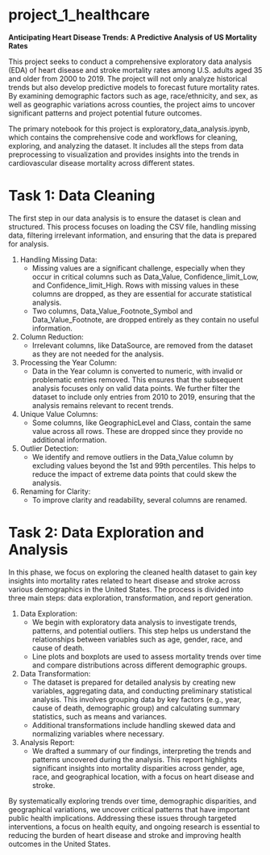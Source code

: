 # project_1_healthcare

**Anticipating Heart Disease Trends: A Predictive Analysis of US Mortality Rates**


This project seeks to conduct a comprehensive exploratory data analysis (EDA) of heart disease and stroke mortality rates among U.S. adults aged 35 and older from 2000 to 2019. The project will not only analyze historical trends but also develop predictive models to forecast future mortality rates. By examining demographic factors such as age, race/ethnicity, and sex, as well as geographic variations across counties, the project aims to uncover significant patterns and project potential future outcomes.

The primary notebook for this project is exploratory_data_analysis.ipynb, which contains the comprehensive code and workflows for cleaning, exploring, and analyzing the dataset. It includes all the steps from data preprocessing to visualization and provides insights into the trends in cardiovascular disease mortality across different states.

# Task 1: Data Cleaning
The first step in our data analysis is to ensure the dataset is clean and structured. This process focuses on loading the CSV file, handling missing data, filtering irrelevant information, and ensuring that the data is prepared for analysis.

1. Handling Missing Data:
    - Missing values are a significant challenge, especially when they occur in critical columns such as Data_Value, Confidence_limit_Low, and Confidence_limit_High. Rows with missing values in these columns are dropped, as they are essential for accurate statistical analysis.
    - Two columns, Data_Value_Footnote_Symbol and Data_Value_Footnote, are dropped entirely as they contain no useful information.
2. Column Reduction:
    - Irrelevant columns, like DataSource, are removed from the dataset as they are not needed for the analysis. 
3. Processing the Year Column:
    - Data in the Year column is converted to numeric, with invalid or problematic entries removed. This ensures that the subsequent analysis focuses only on valid data points. We further filter the dataset to include only entries from 2010 to 2019, ensuring that the analysis remains relevant to recent trends.
4. Unique Value Columns:
    - Some columns, like GeographicLevel and Class, contain the same value across all rows. These are dropped since they provide no additional information.
5. Outlier Detection:
    - We identify and remove outliers in the Data_Value column by excluding values beyond the 1st and 99th percentiles. This helps to reduce the impact of extreme data points that could skew the analysis.
6. Renaming for Clarity:
    - To improve clarity and readability, several columns are renamed. 

# Task 2: Data Exploration and Analysis
In this phase, we focus on exploring the cleaned health dataset to gain key insights into mortality rates related to heart disease and stroke across various demographics in the United States. The process is divided into three main steps: data exploration, transformation, and report generation.

1. Data Exploration:
    - We begin with exploratory data analysis to investigate trends, patterns, and potential outliers. This step helps us understand the relationships between variables such as age, gender, race, and cause of death.
    - Line plots and boxplots are used to assess mortality trends over time and compare distributions across different demographic groups.
2. Data Transformation:
    - The dataset is prepared for detailed analysis by creating new variables, aggregating data, and conducting preliminary statistical analysis. This involves grouping data by key factors (e.g., year, cause of death, demographic group) and calculating summary statistics, such as means and variances.
    - Additional transformations include handling skewed data and normalizing variables where necessary.
3. Analysis Report:
    - We drafted a summary of our findings, interpreting the trends and patterns uncovered during the analysis. This report highlights significant insights into mortality disparities across gender, age, race, and geographical location, with a focus on heart disease and stroke.

By systematically exploring trends over time, demographic disparities, and geographical variations, we uncover critical patterns that have important public health implications. Addressing these issues through targeted interventions, a focus on health equity, and ongoing research is essential to reducing the burden of heart disease and stroke and improving health outcomes in the United States.

